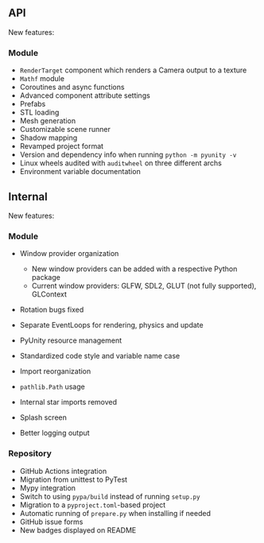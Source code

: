 ## API
New features:

### Module
- `RenderTarget` component which renders a Camera output to a texture
- `Mathf` module
- Coroutines and async functions
- Advanced component attribute settings
- Prefabs
- STL loading
- Mesh generation
- Customizable scene runner
- Shadow mapping
- Revamped project format
- Version and dependency info when running `python -m pyunity -v`
- Linux wheels audited with `auditwheel` on three different archs
- Environment variable documentation

## Internal
New features:

### Module
- Window provider organization

  - New window providers can be added with
    a respective Python package
  - Current window providers: GLFW, SDL2, GLUT (not fully supported), GLContext

- Rotation bugs fixed
- Separate EventLoops for rendering, physics and update
- PyUnity resource management
- Standardized code style and variable name case
- Import reorganization
- `pathlib.Path` usage
- Internal star imports removed
- Splash screen
- Better logging output

### Repository
- GitHub Actions integration
- Migration from unittest to PyTest
- Mypy integration
- Switch to using `pypa/build` instead of running `setup.py`
- Migration to a `pyproject.toml`-based project
- Automatic running of `prepare.py` when installing if needed
- GitHub issue forms
- New badges displayed on README
